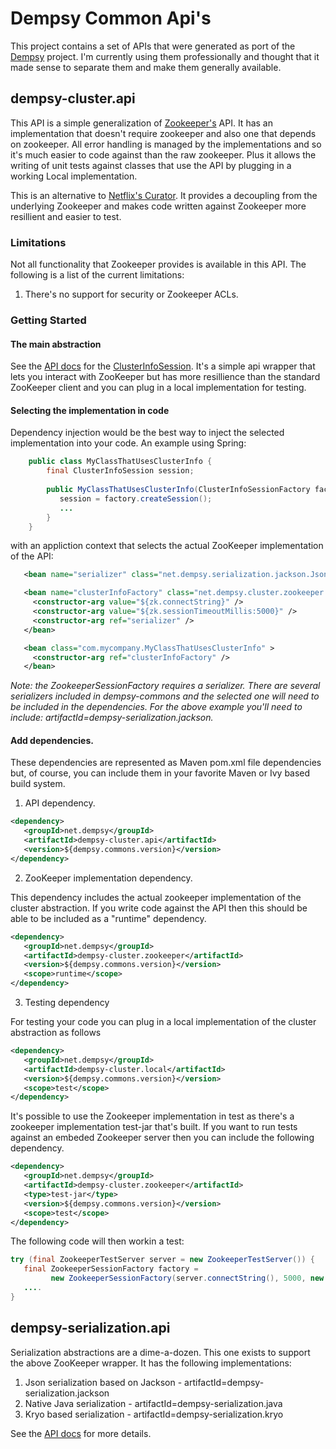 # Dempsy Common Api's

This project contains a set of APIs that were generated as port of the [Dempsy](http://dempsy.github.com/Dempsy/#overview) project. I'm currently using them professionally and thought that it made sense to separate them and make them generally available.

## dempsy-cluster.api

This API is a simple generalization of [Zookeeper's](https://zookeeper.apache.org/) API. It has an implementation that doesn't require zookeeper and also one that depends on zookeeper. All error handling is managed by the implementations and so it's much easier to code against than the raw zookeeper. Plus it allows the writing of unit tests against classes that use the API by plugging in a working Local implementation.

This is an alternative to [Netflix's Curator](http://curator.apache.org/). It provides a decoupling from the underlying Zookeeper and makes code written against Zookeeper more resillient and easier to test.

### Limitations

Not all functionality that Zookeeper provides is available in this API. The following is a list of the current limitations:

1. There's no support for security or Zookeeper ACLs.

### Getting Started

#### The main abstraction

See the [API docs](http://dempsy.github.io/Dempsy/dempsy-commons/1.1/) for the [ClusterInfoSession](http://dempsy.github.io/Dempsy/dempsy-commons/1.1/net/dempsy/cluster/ClusterInfoSession.html). It's a simple api wrapper that lets you interact with ZooKeeper but has more resillience than the standard ZooKeeper client and you can plug in a local implementation for testing.

#### Selecting the implementation in code

Dependency injection would be the best way to inject the selected implementation into your code. An example using Spring:

```java
    public class MyClassThatUsesClusterInfo {
        final ClusterInfoSession session;
        
        public MyClassThatUsesClusterInfo(ClusterInfoSessionFactory factory) {
           session = factory.createSession();
           ...
        }
    }
```

with an appliction context that selects the actual ZooKeeper implementation of the API:

```xml
   <bean name="serializer" class="net.dempsy.serialization.jackson.JsonSerializer" />

   <bean name="clusterInfoFactory" class="net.dempsy.cluster.zookeeper.ZookeeperSessionFactory" >
     <constructor-arg value="${zk.connectString}" />
     <constructor-arg value="${zk.sessionTimeoutMillis:5000}" />
     <constructor-arg ref="serializer" />
   </bean>

   <bean class="com.mycompany.MyClassThatUsesClusterInfo" >
     <constructor-arg ref="clusterInfoFactory" />
   </bean>
```

*Note: the ZookeeperSessionFactory requires a serializer. There are several serializers included in dempsy-commons and the selected one will need to be included in the dependencies. For the above example you'll need to include: artifactId=dempsy-serialization.jackson.*

#### Add dependencies.

These dependencies are represented as Maven pom.xml file dependencies but, of course, you can include them in your favorite Maven or Ivy based build system.

1. API dependency.

```xml
<dependency>
   <groupId>net.dempsy</groupId>
   <artifactId>dempsy-cluster.api</artifactId>
   <version>${dempsy.commons.version}</version>
</dependency>
```

  2. ZooKeeper implementation dependency.

This dependency includes the actual zookeeper implementation of the cluster abstraction. If you write code against the API then this should be able to be included as a "runtime" dependency.

```xml
<dependency>
   <groupId>net.dempsy</groupId>
   <artifactId>dempsy-cluster.zookeeper</artifactId>
   <version>${dempsy.commons.version}</version>
   <scope>runtime</scope>
</dependency>
```

  3. Testing dependency

For testing your code you can plug in a local implementation of the cluster abstraction as follows

```xml
<dependency>
   <groupId>net.dempsy</groupId>
   <artifactId>dempsy-cluster.local</artifactId>
   <version>${dempsy.commons.version}</version>
   <scope>test</scope>
</dependency>
```

It's possible to use the Zookeeper implementation in test as there's a zookeeper implementation test-jar that's built. If you want to run tests against an embeded Zookeeper server then you can include the following dependency.

```xml
<dependency>
   <groupId>net.dempsy</groupId>
   <artifactId>dempsy-cluster.zookeeper</artifactId>
   <type>test-jar</type>
   <version>${dempsy.commons.version}</version>
   <scope>test</scope>
</dependency>
```

The following code will then workin a test:

```java
try (final ZookeeperTestServer server = new ZookeeperTestServer()) {
   final ZookeeperSessionFactory factory = 
         new ZookeeperSessionFactory(server.connectString(), 5000, new JsonSerializer());
   ....
}
```

## dempsy-serialization.api

Serialization abstractions are a dime-a-dozen. This one exists to support the above ZooKeeper wrapper. It has the following implementations:

  1. Json serialization based on Jackson - artifactId=dempsy-serialization.jackson
  2. Native Java serialization - artifactId=dempsy-serialization.java
  3. Kryo based serialization - artifactId=dempsy-serialization.kryo

See the [API docs](http://dempsy.github.io/Dempsy/dempsy-commons/1.1/) for more details.

